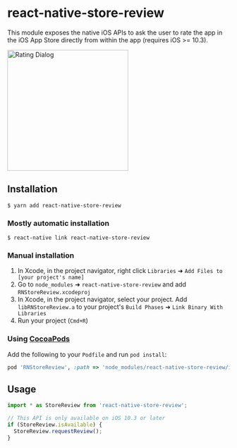 # react-native-store-review

This module exposes the native iOS APIs to ask the user to rate the app in the iOS App Store directly from within the app (requires iOS >= 10.3). 

<img width="274" alt="Rating Dialog" src="https://cloud.githubusercontent.com/assets/378279/24377493/d22eb0b8-133f-11e7-9968-44d186a3801f.png">

## Installation

`$ yarn add react-native-store-review`

### Mostly automatic installation

`$ react-native link react-native-store-review`

### Manual installation

1. In Xcode, in the project navigator, right click `Libraries` ➜ `Add Files to [your project's name]`
2. Go to `node_modules` ➜ `react-native-store-review` and add `RNStoreReview.xcodeproj`
3. In Xcode, in the project navigator, select your project. Add `libRNStoreReview.a` to your project's `Build Phases` ➜ `Link Binary With Libraries`
4. Run your project (`Cmd+R`)

### Using [CocoaPods](https://cocoapods.org/)

Add the following to your `Podfile` and run `pod install`:

```ruby
pod 'RNStoreReview', :path => 'node_modules/react-native-store-review/ios'
```

## Usage
```javascript
import * as StoreReview from 'react-native-store-review';

// This API is only available on iOS 10.3 or later
if (StoreReview.isAvailable) {
  StoreReview.requestReview();
}
```
